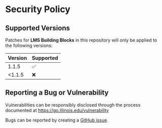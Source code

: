 # Security Policy

## Supported Versions

Patches for **LMS Building Blocks** in this repository will only be applied to the following versions:

| Version | Supported          |
|---------| ------------------ |
| 1.1.5   | :white_check_mark: |
| <1.1.5  | :x: |

## Reporting a Bug or Vulnerability

Vulnerabilities can be responsibly disclosed through the process
 documented at https://go.illinois.edu/vulnerability

Bugs can be reported by creating a [GitHub issue](https://github.com/rokwire/lms-building-block/issues/new?assignees=&labels=bug&template=bug_report.md&title=%5BBUG%5D+).